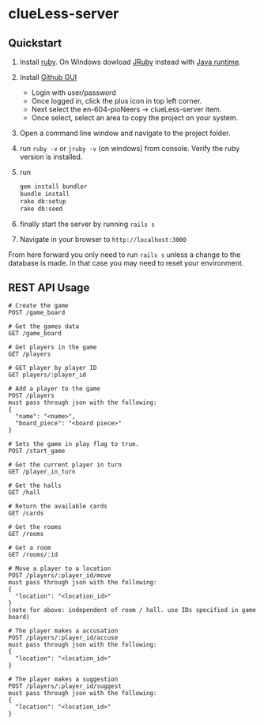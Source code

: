 # clueLess-server


## Quickstart

1. Install [ruby](https://www.ruby-lang.org/en/documentation/installation/). On Windows dowload [JRuby](http://jruby.org/) instead with [Java runtime](http://www.oracle.com/technetwork/java/javase/downloads/jre8-downloads-2133155.html).
2. Install [Github GUI](https://desktop.github.com/)
    - Login with user/password
    - Once logged in, click the plus icon in top left corner. 
    - Next select the en-604-pioNeers -> clueLess-server item.
    - Once select, select an area to copy the project on your system.
3. Open a command line window and navigate to the project folder.
4. run `ruby -v` or `jruby -v` (on windows) from console. Verify the ruby version is installed.
5. run

    ```bash
    gem install bundler
    bundle install
    rake db:setup
    rake db:seed
    ```

6. finally start the server by running `rails s`
7. Navigate in your browser to `http://localhost:3000`

From here forward you only need to run `rails s` unless a change to the database is made. In that case you may need to reset your environment.


## REST API Usage

```
# Create the game
POST /game_board

# Get the games data
GET /game_board

# Get players in the game
GET /players

# GET player by player ID
GET players/:player_id

# Add a player to the game
POST /players
must pass through json with the following:
{
  "name": "<name>",
  "board_piece": "<board piece>"
}

# Sets the game in play flag to true.
POST /start_game

# Get the current player in turn
GET /player_in_turn

# Get the halls
GET /hall

# Return the available cards
GET /cards

# Get the rooms
GET /rooms

# Get a room
GET /rooms/:id

# Move a player to a location
POST /players/:player_id/move
must pass through json with the following:
{
  "location": "<location_id>"
}
(note for above: independent of room / hall. use IDs specified in game board)

# The player makes a accusation
POST /players/:player_id/accuse
must pass through json with the following:
{
  "location": "<location_id>"
}

# The player makes a suggestion
POST /players/:player_id/suggest
must pass through json with the following:
{
  "location": "<location_id>"
}

```